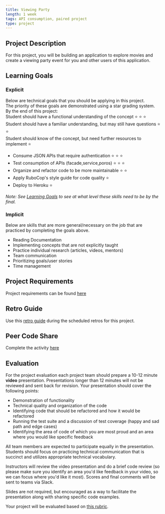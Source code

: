 ```yaml
---
title: Viewing Party
length: 1 week
tags: API consumption, paired project
type: project
---
```


## Project Description

For this project, you will be building an application to explore movies and create a viewing party event for you and other users of this application.

## Learning Goals

### Explicit
Below are technical goals that you should be applying in this project.<br>
The priority of these goals are demonstrated using a star grading system.<br>
By the end of this project: <br>
  Student should have a functional understanding of the concept ⭐ ⭐ ⭐ <br>
  Student should have a familiar understanding, but may still have questions ⭐ ⭐ <br>
  Student should know of the concept, but need further resources to implement ⭐

* Consume JSON APIs that require authentication ⭐ ⭐ ⭐
* Test consumption of APIs (facade,service,poros) ⭐ ⭐ ⭐
* Organize and refactor code to be more maintainable ⭐ ⭐  
* Apply RuboCop's style guide for code quality ⭐
* Deploy to Heroku ⭐

_Note: See [Learning Goals](../../misc/learning_goals) to see at what level these skills need to be by the final._

### Implicit
Below are skills that are more general/necessary on the job that are practiced by completing the goals above.

* Reading Documentation
* Implementing concepts that are not explicitly taught
* Practice individual research (articles, videos, mentors)
* Team communication
* Prioritizing goals/user stories
* Time management

## Project Requirements

Project requirements can be found [here](./requirements)

## Retro Guide

Use this [retro guide](../retro_guide) during the scheduled retros for this project.

## Peer Code Share

Complete the activity [here](../peer_code_share)

## Evaluation
For the project evaluation each project team should prepare a 10-12 minute **video** presentation. Presentations longer than 12 minutes will not be reviewed and sent back for revision. Your presentation should cover the following points:

 - Demonstration of functionality  
 - Technical quality and organization of the code
 - Identifying code that should be refactored and how it would be refactored
 - Running the test suite and a discussion of test coverage (happy and sad path and edge cases)
 - Identifying the area of code of which you are most proud and an area where you would like specific feedback

All team members are expected to participate equally in the presentation. Students should focus on practicing technical communication that is succinct and utilizes appropriate technical vocabulary.

Instructors will review the video presentation and do a brief code review (so please make sure you identify an area you'd like feedback in your video, so we can focus where you'd like it most). Scores and final comments will be sent to teams via Slack.

Slides are not required, but encouraged as a way to facilitate the presentation along with sharing specific code examples.

Your project will be evaluated based on [this rubric](./rubric).
